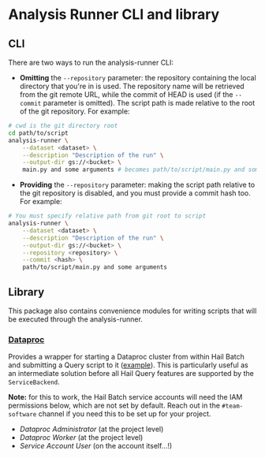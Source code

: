 # Analysis Runner CLI and library

## CLI

There are two ways to run the analysis-runner CLI:

- **Omitting** the `--repository` parameter: the repository containing the local
  directory that you're in is used. The repository name will be retrieved from
  the git remote URL, while the commit of HEAD is used (if the `--commit`
  parameter is omitted). The script path is made relative to the root of the git
  repository. For example:

```bash
# cwd is the git directory root
cd path/to/script
analysis-runner \
    --dataset <dataset> \
    --description "Description of the run" \
    --output-dir gs://<bucket> \
    main.py and some arguments # becomes path/to/script/main.py and some arguments
```

- **Providing** the `--repository` parameter: making the script path relative to
  the git repository is disabled, and you must provide a commit hash too. For
  example:

```bash
# You must specify relative path from git root to script
analysis-runner \
    --dataset <dataset> \
    --description "Description of the run" \
    --output-dir gs://<bucket> \
    --repository <repository> \
    --commit <hash> \
    path/to/script/main.py and some arguments
```

## Library

This package also contains convenience modules for writing scripts that will be
executed through the analysis-runner.

### [Dataproc](dataproc.py)

Provides a wrapper for starting a Dataproc cluster from within Hail Batch and
submitting a Query script to it ([example](../examples/dataproc)). This is
particularly useful as an intermediate solution before all Hail Query features
are supported by the `ServiceBackend`.

**Note:** for this to work, the Hail Batch service accounts will need the IAM
permissions below, which are not set by default. Reach out in the
`#team-software` channel if you need this to be set up for your project.

- _Dataproc Administrator_ (at the project level)
- _Dataproc Worker_ (at the project level)
- _Service Account User_ (on the account itself...!)
